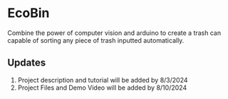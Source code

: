 # EcoBin

Combine the power of computer vision and arduino to create a trash can capable of sorting any piece of trash inputted automatically. 


## Updates

1. Project description and tutorial will be added by 8/3/2024
2. Project Files and Demo Video will be added by 8/10/2024


